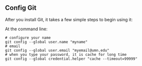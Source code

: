 
## Config Git 

After you install Git, it takes a few simple steps to begin using it:

At the command line:

```shell
# configure your name
git config --global user.name "myname"
# email
git config --global user.email "myemail@umn.edu"
# when you type your password, it is cache for long time
git config --global credential.helper "cache --timeout=99999"
```